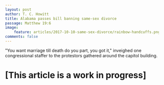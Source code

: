 ```yaml
---
layout: post
author: T. C. Howitt
title: Alabama passes bill banning same-sex divorce
passage: Matthew 19:6
image:
    feature: articles/2017-10-10-same-sex-divorce/rainbow-handcuffs.png
comments: false
---
```


"You want marriage till death do you part, you got it," inveighed one congressional staffer to the protestors gathered around the capitol building.

# [This article is a work in progress]
